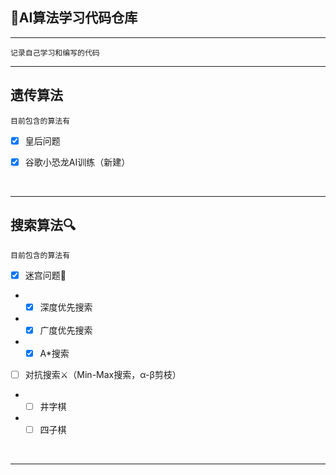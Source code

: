 ## 🤖AI算法学习代码仓库

<hr>

`记录自己学习和编写的代码`

<hr>

## 遗传算法

``目前包含的算法有``
- [x] 皇后问题
- [x] 谷歌小恐龙AI训练（新建）


<br>
<hr>

## 搜索算法🔍

``目前包含的算法有``
- [x] 迷宫问题💫
- - [x] 深度优先搜索
- - [x] 广度优先搜索
- - [x] A*搜索

- [ ] 对抗搜索⚔（Min-Max搜索，α-β剪枝）
- - [ ] 井字棋
- - [ ] 四子棋

<br>
<hr>

